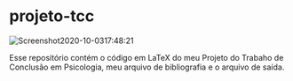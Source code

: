 # projeto-tcc

![Screenshot2020-10-0317:48:21](https://user-images.githubusercontent.com/65104127/95001476-bedd1c00-05a0-11eb-937e-066c32c2babb.png)

Esse repositório contém o código em LaTeX do meu Projeto do Trabaho de Conclusão em Psicologia, meu arquivo de bibliografia e o arquivo de saída.
